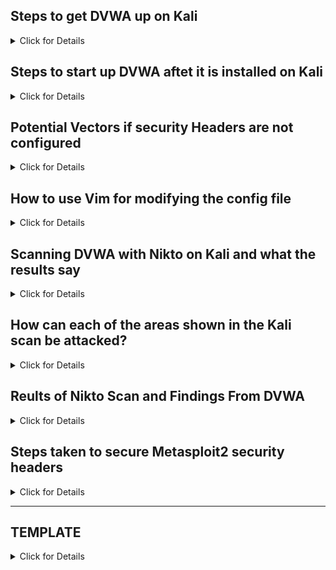 ## Steps to get DVWA up on Kali

<details>
  <summary>Click for Details</summary>

Here's a simplified step-by-step guide on how you set up Damn Vulnerable Web Application (DVWA) on Kali Linux, including troubleshooting some common issues encountered during the installation and configuration process:

### Step-by-Step Guide to Set Up DVWA

#### **Preparation and Installation**
1. **Checking Nikto Installation**
   - **Action**: Open Terminal and type `nikto -h`.
   - **Expected Outcome**: Displays Nikto help screen if installed.
   - **Troubleshooting**: If not found, run `sudo apt-get update` followed by `sudo apt-get install nikto`.

2. **Installing DVWA Dependencies**
   - **Action**: Install Apache, MySQL, PHP, and other necessary libraries with:
     ```
     sudo apt-get install apache2 mysql-server php php-mysqli php-gd libapache2-mod-php
     ```
   - **Note**: Ensure all services are properly installed and can start without errors.

3. **Starting Services**
   - **Action**: Start Apache and MySQL services:
     ```
     sudo systemctl start apache2
     sudo systemctl start mysql
     ```
   - **Troubleshooting**: If services fail to start, check the status using `sudo systemctl status apache2` or `mysql` for error messages.

#### **Configuration and Setup**
4. **Downloading and Configuring DVWA**
   - **Action**: Clone DVWA from GitHub:
     ```
     cd /var/www/html
     sudo git clone https://github.com/digininja/DVWA.git
     ```
   - **Action**: Set appropriate permissions:
     ```
     sudo chown -R www-data:www-data /var/www/html/DVWA
     ```
   - **Action**: Copy and configure the DVWA configuration file:
     ```
     sudo cp /var/www/html/DVWA/config/config.inc.php.dist /var/www/html/DVWA/config/config.inc.php
     sudo nano /var/www/html/DVWA/config/config.inc.php
     ```
     Update database settings (`db_user`, `db_password`, `db_database`).

5. **Database Configuration**
   - **Action**: Secure MySQL and set up DVWA database:
     ```
     sudo mysql_secure_installation
     sudo mysql -u root -p
     CREATE DATABASE dvwa;
     ```
   - **Troubleshooting**: If unable to login to MySQL, reset the root password or ensure that MySQL service is running.

#### **Finalizing DVWA Setup**
6. **Accessing and Setting Up DVWA**
   - **Action**: Open a browser and navigate to `http://localhost/DVWA/setup.php`.
   - **Action**: Initialize the DVWA database by clicking 'Create / Reset Database'.
   - **Expected Outcome**: DVWA is ready to use at `http://localhost/DVWA/login.php`.
   - **Troubleshooting**: If you encounter connection issues, confirm the Apache and MySQL services are running and that the DVWA configuration file points to the correct database details.

#### **Validation and Verification**
7. **Testing with Nikto**
   - **Action**: After setup, run Nikto to scan for vulnerabilities:
     ```
     nikto -h localhost
     ```
   - **Expected Outcome**: Nikto should report potential issues or confirm no critical vulnerabilities, depending on your security settings.

#### **Common Issues and Solutions**
- **MySQL Access Denied**: Common if the MySQL root password is forgotten or not set correctly during installation. Resetting the password using safe mode can resolve this.
- **Apache/MySQL Services Not Starting**: Often due to misconfigurations or port conflicts. Checking the status and logs can help identify and resolve these issues.
- **Permission Issues with DVWA**: Ensuring the web server user (`www-data`) has proper permissions on the DVWA directory is crucial for functionality.

This guide not only outlines the steps to get DVWA up and running but also incorporates troubleshooting steps that were critical during your setup process. The insights gained here are valuable for ensuring a smooth setup experience and for understanding common pitfalls that may occur during similar installations.

</details>

## Steps to start up DVWA aftet it is installed on Kali

<details>
  <summary>Click for Details</summary>

To properly shut down and restart the Damn Vulnerable Web Application (DVWA) along with its underlying services like Apache and MySQL on your Kali Linux system, follow these steps:

### Shutting Down DVWA and Services

1. **Stop Apache and MySQL Services**:
   - To stop the Apache web server and MySQL database, you can use the following commands:
     ```bash
     sudo systemctl stop apache2
     sudo systemctl stop mysql
     ```

### Restarting DVWA and Services

1. **Start Apache and MySQL Services**:
   - To restart the services, you use similar commands:
     ```bash
     sudo systemctl start apache2
     sudo systemctl start mysql
     ```

2. **Verify Services are Running**:
   - After restarting the services, you can check their status to ensure they are running properly:
     ```bash
     sudo systemctl status apache2
     sudo systemctl status mysql
     ```
   - This will provide you with the active status and any current activity logs for these services.

3. **Access DVWA**:
   - Once the services are up and running, you can access DVWA by navigating to `http://localhost/DVWA` or `http://localhost/DVWA/login.php` in your web browser.
   - Log in with the credentials you set up (default is usually `admin` for the username and `password` for the password).

### Regular Maintenance and Checks

- **Check Apache and MySQL Logs**:
  - Regularly checking the logs can help you identify and resolve issues quickly. Logs for Apache are typically found in `/var/log/apache2/`, and for MySQL in `/var/log/mysql/`.
  
- **Update System and Applications**:
  - Keep your system and applications like DVWA, Apache, and MySQL updated to ensure you have the latest security patches and features:
    ```bash
    sudo apt-get update
    sudo apt-get upgrade
    ```

- **Backup Configuration Files**:
  - Before making significant changes, especially when updating or reconfiguring, it’s a good practice to backup configuration files like Apache’s `apache2.conf` or DVWA’s `config.inc.php`.

By following these steps, you can ensure that DVWA and its dependent services are properly shut down and restarted, maintaining a secure and stable environment for your cybersecurity testing and practice. If you have any further questions or need additional details, feel free to ask!

</details>

## Potential Vectors if security Headers are not configured

<details>
  <summary>Click for Details</summary>

If the recommended security headers (`X-Frame-Options` and `X-Content-Type-Options`) are not configured on your Apache server, several security vulnerabilities can be exploited. Here's a breakdown of the potential attacks and their implications:

### 1. **Clickjacking Attacks**
- **Header**: `X-Frame-Options`
- **Risk**: Without the `X-Frame-Options` header, your website can be embedded in a frame or iframe on another site. Malicious actors can use this technique, known as clickjacking, to trick users into clicking on elements that appear to be on their site but are actually on another site, potentially leading to unintended actions such as liking a page, making a purchase, or changing their password.

### 2. **MIME Sniffing Attacks**
- **Header**: `X-Content-Type-Options`
- **Risk**: Without the `X-Content-Type-Options: nosniff` header, browsers might try to infer the MIME type of a resource, overriding the server-specified `Content-Type` header. This can allow an attacker to upload a malicious file with a disguised MIME type (like a disguised executable file with a `.jpg` extension) that the browser executes. This vulnerability can lead to Cross-Site Scripting (XSS) attacks and other types of code execution vulnerabilities.

### 3. **Cross-Site Scripting (XSS)**
- **Related Headers**: Both headers indirectly help prevent XSS:
  - **`X-Frame-Options`**: By preventing your site from being framed, it reduces the attack surface for XSS attacks that rely on framing techniques.
  - **`X-Content-Type-Options`**: Prevents script execution from non-script MIME types, reducing the possibility of XSS exploits via MIME type confusion.

### 4. **Cross-Site Request Forgery (CSRF)**
- **Related Headers**: Mainly `X-Frame-Options`
- **Risk**: While primarily defended against by other means (like CSRF tokens), clickjacking can be part of a CSRF attack where an attacker tricks a user into executing unwanted actions on a web application in which they are authenticated. If an application can be framed, it might be possible to engineer a clickjacking attack that also doubles as a CSRF exploit.

### 5. **Code Injection**
- **Related Headers**: Mainly `X-Content-Type-Options`
- **Risk**: Allowing the browser to sniff MIME types can lead to unexpected script execution when files with ambiguous extensions or content are interpreted as executable code, leading to potential malicious code injections.

### 6. **Information and Identity Theft**
- **Related Headers**: Both headers
- **Risk**: Through clickjacking, attackers could potentially redirect users to malicious websites or overlay transparent frames to capture keystrokes and sensitive information. 

### Conclusion
Implementing these headers is a straightforward but crucial aspect of securing web applications. It helps ensure that content is displayed as intended, without unwanted manipulation, and prevents the browser from making potentially dangerous assumptions about the data it handles. By configuring these headers, you significantly reduce the risk of these types of web attacks, enhancing the overall security posture of your application.

</details>

## How to use Vim for modifying the config file

<details>
  <summary>Click for Details</summary>

Using `vim` to modify the `apache2.conf` on Metasploitable2 requires a few steps to navigate and edit this crucial configuration file. Here are detailed instructions to ensure you configure Apache securely using `vim`.

### Accessing the Apache Configuration File

1. **Open Terminal**:
   Open your terminal on Metasploitable2.

2. **Navigate to Apache’s Configuration Directory**:
   Apache’s main configuration file, `apache2.conf`, typically resides in `/etc/apache2/`. Change to this directory by running:
   ```bash
   cd /etc/apache2/
   ```

3. **Open the Configuration File**:
   Use `vim` to open the `apache2.conf` file:
   ```bash
   sudo vim apache2.conf
   ```

### Editing with Vim

Here’s a quick rundown on how to use `vim`:

- **Enter Insert Mode**: Press `i` to switch to insert mode where you can start editing the file.
- **Navigate**: Use arrow keys to move around in the file.
- **Add Configuration**:
  - To prevent clickjacking, locate a suitable section or add at the end:
    ```apache
    Header always append X-Frame-Options SAMEORIGIN
    ```
  - To prevent MIME type sniffing:
    ```apache
    Header set X-Content-Type-Options nosniff
    ```
  - To disable ETag headers:
    ```apache
    FileETag None
    ```
  - To restrict HTTP methods, find the appropriate `<Directory>` section or add one if necessary:
    ```apache
    <Directory /var/www/>
       Order Deny,Allow
       Deny from all
       Allow from all
       <LimitExcept GET POST>
           Deny from all
       </LimitExcept>
    </Directory>
    ```
- **Save and Exit**:
  - To save the changes and exit vim, press `Esc` to leave insert mode, then type:
    ```bash
    :wq
    ```
  - To exit without saving changes, type:
    ```bash
    :q!
    ```

### Restart Apache to Apply Changes

After editing the configuration file, restart Apache to apply the changes:
```bash
sudo service apache2 restart
```
or if that service command is not available:
```bash
sudo /etc/init.d/apache2 restart
```

### Confirming Changes

After restarting Apache, it's a good idea to confirm that the headers have been applied correctly. You can check headers from another terminal or machine using `curl`:
```bash
curl -I http://localhost
```
or replace `localhost` with the Metasploitable2 IP address if accessing from another machine. This command should show the headers being applied as per your configuration.

This guide assumes basic familiarity with vim and command-line operations. If vim feels overwhelming, consider practicing with vim tutorials online, such as `vimtutor`, which is an excellent resource for beginners.

Navigating and searching within `vim` can greatly enhance your efficiency while editing configuration files or scripts. Here are the commands to search for a word, and to quickly move to the top or bottom of a file in `vim`:

### Searching for a Word in Vim

1. **Enter Command Mode**:
   - Press `Esc` to ensure you are in command mode, where you can enter commands directly.

2. **Search for a Word**:
   - To search for a word, type `/` followed by the word you want to search for, and then press `Enter`. For example, to search for "Server", you would type:
     ```
     /Server
     ```
   - Vim will jump to the first occurrence of "Server" below the cursor.

3. **Navigate Through Matches**:
   - To find the next occurrence of the word, press `n`.
   - To find the previous occurrence, press `N`.

### Moving to the Top or Bottom of the File

1. **Move to the Top of the File**:
   - Press `gg` (double `g`). This command will quickly move the cursor to the first line of the file.

2. **Move to the Bottom of the File**:
   - Press `G` (uppercase `g`). This command will move the cursor to the last line of the file.

### Additional Useful Vim Commands

- **Go to a Specific Line**:
  - If you know the line number you want to navigate to, you can type the line number followed by `G`. For example, typing `50G` will take you to line 50.

- **Center the Screen on Your Current Line**:
  - Press `zz` (lowercase `zz`). This will center the screen on the line where your cursor is located.

- **Search Backward**:
  - Similar to searching forward with `/`, you can search backward by using `?`. For example:
    ```
    ?Server
    ```
    This will search for "Server" above the cursor.

### Searching and Replacing

If you find yourself needing to replace words or phrases:

- **Basic Replace Command**:
  - To replace the first instance of a word on each line, use the `:s` command. For example, to replace the first instance of "old" with "new" on the current line:
    ```
    :s/old/new/
    ```
- **Global Replace on the Entire File**:
  - To replace all instances in the entire file, you can add `%` and `g` to the command:
    ```
    :%s/old/new/g
    ```

These commands make `vim` a powerful tool for navigating and editing text files, especially configuration files where specific settings might need to be changed, added, or removed frequently.

</details>

## Scanning DVWA with Nikto on Kali and what the results say

<details>
  <summary>Click for Details</summary>

To run a scan on Damn Vulnerable Web Application (DVWA) from your Kali Linux system, you can use tools like Nikto for vulnerability scanning or sqlmap for SQL injection testing. Below, I’ll guide you through the steps for both tools.

### Scanning DVWA with Nikto

Nikto is a web server scanner which can perform comprehensive tests against web servers for multiple items, including over 6700 potentially dangerous files/CGIs, checks for outdated versions of over 1250 servers, and version-specific problems on over 270 servers.

**Steps to run Nikto:**

1. **Open your Terminal:**
   - Access the terminal by pressing `Ctrl + Alt + T` or by searching for "Terminal" in your applications menu.

2. **Command to Run Nikto:**
   - Type the following command to start scanning DVWA:
     ```bash
     nikto -h http://localhost/DVWA
     ```
   - Replace `http://localhost/DVWA` with the actual URL if DVWA is hosted on a different IP or port.

3. **Review the Results:**
   - Nikto will output any vulnerabilities or misconfigurations directly to the terminal.
   - Analyze the results to understand the vulnerabilities found.

### Scanning DVWA with sqlmap for SQL Injection

sqlmap is an open source penetration testing tool that automates the process of detecting and exploiting SQL injection flaws and taking over database servers.

**Steps to run sqlmap:**

1. **Identify a Target URL:**
   - You need a URL to test SQL injection, typically where form inputs are processed. For DVWA, this could be a URL like `http://localhost/DVWA/vulnerabilities/sqli`.

2. **Command to Run sqlmap:**
   - Launch sqlmap with a command like:
     ```bash
     sqlmap -u "http://localhost/DVWA/vulnerabilities/sqli/?id=1" --batch --risk=3 --level=5
     ```
   - Replace the URL with the correct one from your DVWA instance. Ensure you have the right parameter (`id` in this case) to test.

3. **Review the Results:**
   - sqlmap will provide detailed output about the SQL injection testing, including database name, tables, columns, and sometimes even data in the database.

### Additional Considerations

- **Set DVWA Security to Low:**
   - For these tools to perform effectively, ensure DVWA’s security level is set to low. This setting is in the DVWA security settings accessible from the DVWA main page.

- **Permissions and Authentication:**
   - If the tools need authenticated access, you might need to configure cookies or session data to allow the scanner to authenticate properly.

- **Legal and Ethical Use:**
   - Ensure you have authorization to perform scans and tests. Unauthorized scanning can be illegal and unethical.

![image](https://github.com/user-attachments/assets/9e6cc9a9-071f-4c8b-9a87-619f3dbb9cbe)

The results of your Nikto scan on the Damn Vulnerable Web Application (DVWA) provide several insights into potential security vulnerabilities and misconfigurations. Here's a breakdown of the findings:

### 1. Missing HTTP Headers
- **X-Frame-Options**: This header is not present, which means that this site could be vulnerable to clickjacking attacks. Clickjacking involves an attacker tricking a user into clicking something different from what the user perceives, potentially revealing confidential information or allowing others to take control of their computer while clicking seemingly innocuous web pages.
- **X-Content-Type-Options**: This header is also missing. Without this header, browsers might try to guess the MIME type of a document and will execute the document if they guess it to be executable. This can lead to XSS (Cross-Site Scripting) attacks.

### 2. Server and Directory Information
- **Apache/2.4.58 (Debian)**: The server is running on Apache version 2.4.58 on Debian. While this doesn’t indicate a direct vulnerability, it's crucial to keep the software up-to-date as new patches are released.
- Various directories are found to be indexable, which means that the files and subdirectories within them are listed when there is no index file (like index.html). This can lead to information disclosure about the file structure and potential access to sensitive files:
  - **/DVWA/config/**
  - **/DVWA/config/js/**
  - **/DVWA/tests/**
  - **/DVWA/database/**
  - **/DVWA/docs/**
  - **/DVWA/login/**
  - **/DVWA/phpmyadmin/**

### 3. Git Repository Exposure
- **.git Exposure**: The presence of .git directories and files (like .git/index, .git/config) being accessible from the web server could potentially expose sensitive information about the source code and its history. An attacker could download the entire repository to analyze it for vulnerabilities, hardcoded secrets, or configuration details.

### 4. PHP Details
- **/DVWA/phpinfo.php**: The presence of a phpinfo() file that is accessible can reveal a wealth of information about the PHP environment, server configuration, and more, which can be useful for an attacker to craft further attacks.

### 5. Docker File Exposure
- **.dockerignore File**: The exposure of .dockerignore file can give an attacker information about patterns of files and directories marked for omission in Docker build contexts, potentially revealing sensitive files that are not included in the build context.

### Action Steps:
- **Headers**: Add the missing HTTP headers (`X-Frame-Options` and `X-Content-Type-Options`) to improve security against common web attacks.
- **Directory Listing**: Disable directory listing on the server to prevent attackers from discovering files and directories.
- **Secure Git**: Ensure that .git directories are not accessible via the web server. This might involve configuring server rules or .htaccess files to deny access to .git paths.
- **Secure PHP Info**: Restrict access to the `phpinfo.php` file as it should not be accessible in a production environment due to the detailed information it provides.
- **Review Docker Files**: Ensure that sensitive information is not inadvertently exposed through Docker configuration files.

To scan your Metasploitable2 instance using Nikto from your Kali Linux system, you will need the IP address of the Metasploitable2 virtual machine, which from your screenshot appears to be `10.0.2.15`. Here's how to proceed with the scan:

### Steps to Run Nikto on Metasploitable2

1. **Open Terminal**:
   - You can do this by pressing `Ctrl + Alt + T` or by searching for "Terminal" in your applications menu on Kali Linux.

2. **Run Nikto**:
   - Use the following command to initiate the Nikto scan against the Metasploitable2 IP:
     ```bash
     nikto -h 10.0.2.15
     ```
   - This command tells Nikto to scan the host located at `10.0.2.15`.

3. **Review the Output**:
   - Nikto will output its findings directly in the terminal. This will include any common vulnerabilities found on the Metasploitable2 server.
   - Look for issues related to server misconfigurations, vulnerable scripts, outdated server software, and potential exposure of sensitive files.

4. **Analyze and Act**:
   - Once the scan is complete, analyze the output to understand the vulnerabilities.
   - Determine which issues are critical and plan for patches or configurations to mitigate these vulnerabilities.

### Additional Options

- **Detailed Scan**:
  You can increase the detail and scope of the scan by using additional options such as:
  ```bash
  nikto -h 10.0.2.15 -Tuning x
  ```
  Replace `x` with numbers 0-9 to specify what types of tests to perform, depending on what you are focusing on (e.g., SQL Injection, XSS, etc.).

- **Port Specification**:
  If Metasploitable2 services run on non-standard ports that you wish to test, you can specify the port with:
  ```bash
  nikto -h 10.0.2.15 -p 8080
  ```
  Replace `8080` with the port number of interest.

### Considerations

- **Permissions**: Make sure you have the right to scan the Metasploitable2 machine. Even though it's a local and intentional vulnerable machine designed for practice, it's good practice to consider the ethics and legality.
- **Network Settings**: Ensure that both your Kali and Metasploitable2 VMs are on the same network or are configured to see each other on your virtual box settings. Typically, setting network adapters to 'Host-Only' or 'Internal Network' will work if you are not using 'Bridged Adapter'.

</details>

## How can each of the areas shown in the Kali scan be attacked?

<details>
  <summary>Click for Details</summary>

The Nikto scan results on your Damn Vulnerable Web Application (DVWA) have revealed several vulnerabilities and misconfigurations. Let's discuss how each could potentially be exploited:

### 1. **Missing HTTP Headers**

- **X-Frame-Options**:
  - **Attack Type**: Clickjacking
  - **Exploitation**: An attacker can create a malicious web page that frames the vulnerable site and tricks a user into clicking on something that performs actions on their behalf, like changing a password or making a transaction.
  - **Demonstration**: Embed the DVWA page in an `<iframe>` on a malicious page with buttons overlaid to mislead the user.

- **X-Content-Type-Options**:
  - **Attack Type**: MIME Sniffing
  - **Exploitation**: An attacker can serve a script that the browser might execute under the guise of a different MIME type. For example, disguising malicious JavaScript code as an image file that gets executed when loaded by the browser.
  - **Demonstration**: Serve a file with JavaScript code but declare it as an image or another benign type in an environment that ignores the server-provided MIME type.

### 2. **Server and Directory Information**

- **Directory Indexing**:
  - **Attack Type**: Information Disclosure
  - **Exploitation**: An attacker can browse various directories to find sensitive files, backup files, or configuration scripts that could give further access or sensitive data.
  - **Demonstration**: Access these directories through the browser to display their contents and identify potential files for further attacks.

### 3. **Git Repository Exposure**

- **.git Exposure**:
  - **Attack Type**: Repository Cloning
  - **Exploitation**: An attacker can clone the entire repository from the exposed .git directory to analyze the application’s source code offline. This can reveal sensitive information, historical changes, or other vulnerabilities.
  - **Demonstration**: Use tools like GitTools to clone the repository via the exposed .git directory from the web server.

### 4. **PHP Details Exposure**

- **/DVWA/phpinfo.php**:
  - **Attack Type**: Information Disclosure
  - **Exploitation**: An attacker accesses the `phpinfo.php` page to gather detailed information about the server's PHP environment, configuration settings, and installed modules. This information can be used to tailor further attacks.
  - **Demonstration**: Directly access the `phpinfo.php` page and use the information to plan exploits specific to the server's PHP configuration and versions.

### 5. **Docker File Exposure**

- **.dockerignore File**:
  - **Attack Type**: Configuration Disclosure
  - **Exploitation**: Reviewing the `.dockerignore` file can inform an attacker about the structure of Docker deployments and potential files that are considered sensitive (hence ignored during Docker builds). This might help in identifying files that are not included in the Docker image but exist on the server.
  - **Demonstration**: Access the `.dockerignore` file to understand the directory structure and sensitive files, helping to guide further explorations or exploitation attempts.

### Mitigation Strategies:

To defend against these attacks:
- Implement proper HTTP headers for security (e.g., `X-Frame-Options: DENY`, `X-Content-Type-Options: nosniff`).
- Disable directory listing in the web server's configuration.
- Secure the .git directory either by restricting access through web server configuration or by ensuring it is not uploaded to production environments.
- Restrict access to sensitive files like `phpinfo.php` through access control mechanisms or by removing them from production servers.
- Secure configuration files and ensure files like `.dockerignore` are not accessible from the web.

By understanding these vulnerabilities and potential exploits, you can better secure your applications against common web attacks.

</details>

## Reults of Nikto Scan and Findings From DVWA

<details>
  <summary>Click for Details</summary>

The results from your Nikto scan against the Metasploitable2 machine reveal a couple of common vulnerabilities associated with web server configurations. Here's a breakdown of the findings and their potential impact:

### 1. Missing HTTP Headers

- **X-Frame-Options Header Missing**:
  - **Vulnerability**: This header helps protect your website against clickjacking attacks. Without it, attackers can embed your website in a frame on their malicious site, potentially tricking users into interacting with your site in unintended ways.
  - **Impact**: Users could be tricked into executing actions on your site without their knowledge, such as changing their passwords or making transactions.

- **X-Content-Type-Options Header Missing**:
  - **Vulnerability**: This header prevents the browser from interpreting files as a different MIME type than what is specified by the server. Without this header, browsers can MIME-sniff the content and execute non-executable MIME types, leading to XSS (Cross-Site Scripting) attacks.
  - **Impact**: Allows an attacker to perform XSS attacks by uploading specially crafted files that the browser might execute as an executable.

### 2. Server Configuration

- **ETags (Entity Tags) Configuration**:
  - **Vulnerability**: The server's use of ETags can leak inode information through the HTTP headers. Inodes are identifiers for files and directories in UNIX-like operating systems.
  - **Impact**: An attacker can gain insights into the system's file system structure, which could help in designing further attacks or understanding the server setup.

### 3. Allowed HTTP Methods

- **OPTIONS Method Enabled**:
  - **Vulnerability**: By allowing various HTTP methods (GET, POST, OPTIONS, HEAD), particularly OPTIONS, an attacker can discover potential points of interaction with the server that might be vulnerable.
  - **Impact**: OPTIONS method reveals the HTTP methods that the server supports on a particular URL, which can aid an attacker in crafting specially designed requests that could exploit other vulnerabilities.

### Mitigation Strategies

- **Configure HTTP Headers**:
  - **X-Frame-Options**: Set this to "SAMEORIGIN" or "DENY" to prevent your site from being framed by other sites. This can be configured in your Apache or Nginx configuration file.
    ```apache
    Header always append X-Frame-Options SAMEORIGIN
    ```
  - **X-Content-Type-Options**: Set this to "nosniff" to prevent MIME-sniffing.
    ```apache
    Header set X-Content-Type-Options nosniff
    ```

- **Secure ETags**:
  - Modify the Apache configuration to either not use ETags or configure them not to leak inode information.
    ```apache
    FileETag None
    ```

- **Restrict HTTP Methods**:
  - Restrict the use of HTTP methods to only those necessary for your application. This can be done via server configuration.
    ```apache
    <LimitExcept GET POST>
      Order Deny,Allow
      Deny from all
    </LimitExcept>
    ```

Implementing these mitigations will help secure your server against the vulnerabilities identified in the Nikto scan, enhancing the overall security posture of your system.

The Nikto scan results on your Damn Vulnerable Web Application (DVWA) have revealed several vulnerabilities and misconfigurations. Let's discuss how each could potentially be exploited:

### 1. **Missing HTTP Headers**

- **X-Frame-Options**:
  - **Attack Type**: Clickjacking
  - **Exploitation**: An attacker can create a malicious web page that frames the vulnerable site and tricks a user into clicking on something that performs actions on their behalf, like changing a password or making a transaction.
  - **Demonstration**: Embed the DVWA page in an `<iframe>` on a malicious page with buttons overlaid to mislead the user.

- **X-Content-Type-Options**:
  - **Attack Type**: MIME Sniffing
  - **Exploitation**: An attacker can serve a script that the browser might execute under the guise of a different MIME type. For example, disguising malicious JavaScript code as an image file that gets executed when loaded by the browser.
  - **Demonstration**: Serve a file with JavaScript code but declare it as an image or another benign type in an environment that ignores the server-provided MIME type.

### 2. **Server and Directory Information**

- **Directory Indexing**:
  - **Attack Type**: Information Disclosure
  - **Exploitation**: An attacker can browse various directories to find sensitive files, backup files, or configuration scripts that could give further access or sensitive data.
  - **Demonstration**: Access these directories through the browser to display their contents and identify potential files for further attacks.

### 3. **Git Repository Exposure**

- **.git Exposure**:
  - **Attack Type**: Repository Cloning
  - **Exploitation**: An attacker can clone the entire repository from the exposed .git directory to analyze the application’s source code offline. This can reveal sensitive information, historical changes, or other vulnerabilities.
  - **Demonstration**: Use tools like GitTools to clone the repository via the exposed .git directory from the web server.

### 4. **PHP Details Exposure**

- **/DVWA/phpinfo.php**:
  - **Attack Type**: Information Disclosure
  - **Exploitation**: An attacker accesses the `phpinfo.php` page to gather detailed information about the server's PHP environment, configuration settings, and installed modules. This information can be used to tailor further attacks.
  - **Demonstration**: Directly access the `phpinfo.php` page and use the information to plan exploits specific to the server's PHP configuration and versions.

### 5. **Docker File Exposure**

- **.dockerignore File**:
  - **Attack Type**: Configuration Disclosure
  - **Exploitation**: Reviewing the `.dockerignore` file can inform an attacker about the structure of Docker deployments and potential files that are considered sensitive (hence ignored during Docker builds). This might help in identifying files that are not included in the Docker image but exist on the server.
  - **Demonstration**: Access the `.dockerignore` file to understand the directory structure and sensitive files, helping to guide further explorations or exploitation attempts.

### Mitigation Strategies:

To defend against these attacks:
- Implement proper HTTP headers for security (e.g., `X-Frame-Options: DENY`, `X-Content-Type-Options: nosniff`).
- Disable directory listing in the web server's configuration.
- Secure the .git directory either by restricting access through web server configuration or by ensuring it is not uploaded to production environments.
- Restrict access to sensitive files like `phpinfo.php` through access control mechanisms or by removing them from production servers.
- Secure configuration files and ensure files like `.dockerignore` are not accessible from the web.

By understanding these vulnerabilities and potential exploits, you can better secure your applications against common web attacks.

</details>

## Steps taken to secure Metasploit2 security headers

<details>
  <summary>Click for Details</summary>

### Comprehensive Guide to Securing Apache on Metasploitable2 and Validating From Kali

#### Initial Scan from Kali
Start with a vulnerability scan using Nikto from your Kali machine to establish the security baseline.

**Command**:
```bash
nikto -h 192.168.56.102
```

**Expected Output**:
You should expect warnings about missing security headers such as `X-Frame-Options` and `X-Content-Type-Options`, along with other potential vulnerabilities.

#### Steps to Secure Apache on Metasploitable2

1. **Enable mod_headers Module on Metasploitable2**
   Make sure the `mod_headers` module is enabled, which is necessary for adding HTTP security headers.
   ```bash
   sudo a2enmod headers
   sudo /etc/init.d/apache2 restart
   ```

2. **Update Apache Configuration**
   Modify the Apache configuration to include security headers and restrict HTTP methods.
   ```bash
   sudo vim /etc/apache2/apache2.conf
   ```
   Add the following configurations:
   ```apache
   # Security Headers
   Header always append X-Frame-Options SAMEORIGIN
   Header set X-Content-Type-Options nosniff
   FileETag None

   # Restrict HTTP Methods
   <Directory /var/www/>
       Order Allow,Deny
       Allow from all
       <LimitExcept GET POST>
           Deny from all
       </LimitExcept>
   </Directory>
   ```

3. **Restart Apache to Apply Changes**
   ```bash
   sudo /etc/init.d/apache2 restart
   ```

#### Validation Steps on Metasploitable2

Check your configurations directly on Metasploitable2:

1. **Check Apache Configuration for Errors**
   ```bash
   apache2ctl configtest
   ```
   Look for the "Syntax OK" confirmation.

2. **Test Headers Locally**
   Use `curl` to verify headers:
   ```bash
   curl -I http://localhost
   ```

   **Expected Headers in Response**:
   - `X-Frame-Options: SAMEORIGIN`
   - `X-Content-Type-Options: nosniff`

#### Further Validation From Kali

After securing the server, validate the changes from your Kali system to ensure changes are effective network-wide.

1. **Repeat Nikto Scan**
   ```bash
   nikto -h 192.168.56.102
   ```

   **Expected Changes**:
   - No warnings about `X-Frame-Options` or `X-Content-Type-Options`.

2. **Curl Test from Kali**
   Confirm the headers from Kali to ensure they are transmitted correctly over the network:
   ```bash
   curl -I http://192.168.56.102
   ```

   **Expected Headers in Response**:
   - `X-Frame-Options: SAMEORIGIN`
   - `X-Content-Type-Options: nosniff`

#### Conclusion

Following these steps will effectively implement and verify security headers on your Metasploitable2 system, checked both locally and from Kali Linux. Regular scans with Nikto after any configuration changes will help maintain the server's security posture robustly.

</details>

---

## TEMPLATE

<details>
  <summary>Click for Details</summary>



</details>


